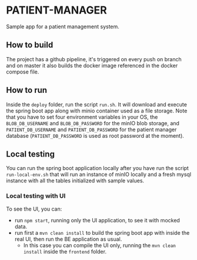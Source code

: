 # PATIENT-MANAGER

Sample app for a patient management system.

## How to build

The project has a github pipeline, it's triggered on every push on branch and on master it also builds the docker image
referenced in the docker compose file.

## How to run

Inside the `deploy` folder, run the script `run.sh`. It will download and execute the spring boot app along with minio
container used as a file storage.
Note that you have to set four environment variables in your OS, the `BLOB_DB_USERNAME` and `BLOB_DB_PASSWORD` for the
minIO blob storage, and `PATIENT_DB_USERNAME` and `PATIENT_DB_PASSWORD` for the patient manager database
(`PATIENT_DB_PASSWORD` is used as root password at the moment).

## Local testing

You can run the spring boot application locally after you have run the script `run-local-env.sh` that will run an instance of
minIO locally and a fresh mysql instance with all the tables initialized with sample values.

### Local testing with UI

To see the UI, you can:
- run `npm start`, running only the UI application, to see it with mocked data.
- run first a `mvn clean install` to build the spring boot app with inside the real UI, 
then run the BE application as usual.
  - In this case you can compile the UI only, running the `mvn clean install` inside the `frontend` folder.